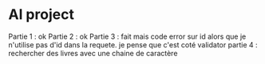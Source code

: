 # Al project
Partie 1 : ok
Partie 2 : ok
Partie 3 : fait mais code error sur id alors que je n'utilise pas d'id dans la requete. je pense que c'est coté validator
partie 4 : rechercher des livres avec une chaine de caractère